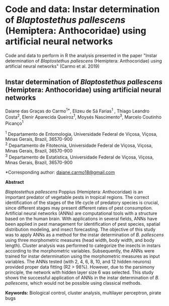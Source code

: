 # Code and data: Instar determination of *Blaptostethus pallescens* (Hemiptera: Anthocoridae) using artificial neural networks
Code and data to perform in R the analysis presented in the paper "Instar determination of *Blaptostethus pallescens* (Hemiptera: Anthocoridae) using artificial neural networks" (Carmo et al. 2019)  

## Instar determination of *Blaptostethus pallescens* (Hemiptera: Anthocoridae) using artificial neural networks

Daiane das Graças do Carmo<sup>1*</sup>, Elizeu de Sá Farias<sup>1</sup> , Thiago Leandro Costa<sup>2</sup>, Elenir Aparecida Queiroz<sup>1</sup>, Moysés Nascimento<sup>3</sup>, Marcelo Coutinho Picanço<sup>1</sup>

<sup>1</sup> Departamento de Entomologia, Universidade Federal de Viçosa, Viçosa, Minas Gerais, Brazil, 36570-900  
<sup>2</sup> Departamento de Fitotecnia, Universidade Federal de Viçosa, Viçosa, Minas Gerais, Brazil, 36570-900  
<sup>3</sup> Departamento de Estatística, Universidade Federal de Viçosa, Viçosa, Minas Gerais, Brazil, 36570-900  

*Corresponding author: daiane.carmo18@gmail.com  

**Abstract**  

*Blaptostethus pallescens* Poppius (Hemiptera: Anthocoridae) is an important predator of vegetable pests in tropical regions. The correct identification of the stages of the life cycle of predatory species is crucial, since different stages may present different rates of pest consumption. Artificial neural networks (ANNs) are computational tools with a structure based on the human brain. With applications in several fields, ANNs have been applied in pest management for identification of pest species, spatial distribution modeling, and insect forecasting. The objective of this study was to apply ANNs as a method for the instar determination of *B. pallescens* using three morphometric measures (head width, body width, and body length). Cluster analysis was performed to categorize the insects in instars according to the morphometric variables. Subsequently, the ANNs were trained for instar determination using the morphometric measures as input variables. The ANNs tested (with 2, 4, 6, 8, 10, and 12 hidden neurons) provided proper data fitting (R2 > 98%). However, due to the parsimony principle, the network with hidden layer size 6 was selected. This study shows the successful application of ANNs in the instar determination of *B. pallescens*, which would not be possible using classical methods.  

**Keywords:** Biological control, cluster analysis, multilayer perceptron, pirate bugs
